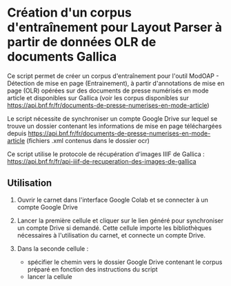 # Création d'un corpus d'entraînement pour Layout Parser à partir de données OLR de documents Gallica

Ce script permet de créer un corpus d'entraînement pour l'outil ModOAP - Détection de mise en page (Entrainement), à partir d'annotations de mise en page (OLR) opérées sur des documents de presse numérisés en mode article et disponibles sur Gallica (voir les corpus disponibles sur https://api.bnf.fr/fr/documents-de-presse-numerises-en-mode-article)

Le script nécessite de synchroniser un compte Google Drive sur lequel se trouve un dossier contenant les informations de mise en page téléchargées depuis https://api.bnf.fr/fr/documents-de-presse-numerises-en-mode-article (fichiers .xml contenus dans le dossier ocr)

Ce script utilise le protocole de récupération d'images IIIF de Gallica : https://api.bnf.fr/fr/api-iiif-de-recuperation-des-images-de-gallica


## Utilisation

1. Ouvrir le carnet dans l'interface Google Colab et se connecter à un compte Google Drive 

2. Lancer la première cellule et cliquer sur le lien généré pour synchroniser un compte Drive si demandé.
Cette cellule importe les bibliothèques nécessaires à l'utilisation du carnet, et connecte un compte Drive.

3. Dans la seconde cellule : 
	- spécifier le chemin vers le dossier Google Drive contenant le corpus préparé en fonction des instructions du script 
	- lancer la cellule

